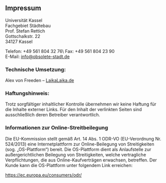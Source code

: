 ## Impressum

Universität Kassel  
Fachgebiet Städtebau  
Prof. Stefan Rettich\
Gottschalkstr. 22\
34127 Kassel

Telefon: +49 561 804 32 76\ 
Fax: +49 561 804 23 90\
E-Mail: info@obsolete-stadt.de

### Technische Umsetzung:
Alex von Freeden – <a href="https://laikalaika.de/">LaikaLaika.de</a>

### Haftungshinweis:

Trotz sorgfältiger inhaltlicher Kontrolle übernehmen wir keine Haftung für die Inhalte externer Links. Für den Inhalt der verlinkten Seiten sind ausschließlich deren Betreiber verantwortlich.

### Informationen zur Online-Streitbeilegung

Die EU-Kommission stellt gemäß Art. 14 Abs. 1 ODR-VO (EU-Verordnung Nr. 524/2013) eine Internetplattform zur Online-Beilegung von Streitigkeiten (sog. „OS-Plattform“) bereit. Die OS-Plattform dient als Anlaufstelle zur außergerichtlichen Beilegung von Streitigkeiten, welche vertragliche Verpflichtungen, die aus Online-Kaufverträgen erwachsen, betreffen. Der Kunde kann die OS-Plattform unter folgendem Link erreichen:

<a href="https://ec.europa.eu/consumers/odr/main/index.cfm?event=main.home2.show&lng=DE">https://ec.europa.eu/consumers/odr/</a>
